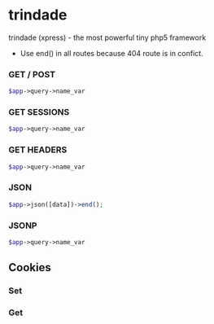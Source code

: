 # trindade
trindade (xpress) - the most powerful tiny php5 framework

- Use end() in all routes because 404 route is in confict.

### GET / POST

```php
$app->query->name_var
```


### GET SESSIONS
```php
$app->query->name_var
```


### GET HEADERS
```php
$app->query->name_var
```


### JSON
```php
$app->json([data])->end();
```

### JSONP
```php
$app->query->name_var
```




## Cookies

### Set

### Get

